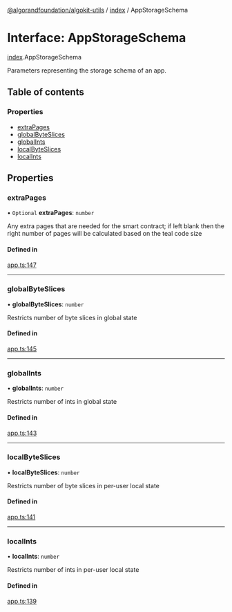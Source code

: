 [@algorandfoundation/algokit-utils](../README.md) / [index](../modules/index.md) / AppStorageSchema

# Interface: AppStorageSchema

[index](../modules/index.md).AppStorageSchema

Parameters representing the storage schema of an app.

## Table of contents

### Properties

- [extraPages](index.AppStorageSchema.md#extrapages)
- [globalByteSlices](index.AppStorageSchema.md#globalbyteslices)
- [globalInts](index.AppStorageSchema.md#globalints)
- [localByteSlices](index.AppStorageSchema.md#localbyteslices)
- [localInts](index.AppStorageSchema.md#localints)

## Properties

### extraPages

• `Optional` **extraPages**: `number`

Any extra pages that are needed for the smart contract; if left blank then the right number of pages will be calculated based on the teal code size

#### Defined in

[app.ts:147](https://github.com/algorandfoundation/algokit-utils-ts/blob/main/src/app.ts#L147)

___

### globalByteSlices

• **globalByteSlices**: `number`

Restricts number of byte slices in global state

#### Defined in

[app.ts:145](https://github.com/algorandfoundation/algokit-utils-ts/blob/main/src/app.ts#L145)

___

### globalInts

• **globalInts**: `number`

Restricts number of ints in global state

#### Defined in

[app.ts:143](https://github.com/algorandfoundation/algokit-utils-ts/blob/main/src/app.ts#L143)

___

### localByteSlices

• **localByteSlices**: `number`

Restricts number of byte slices in per-user local state

#### Defined in

[app.ts:141](https://github.com/algorandfoundation/algokit-utils-ts/blob/main/src/app.ts#L141)

___

### localInts

• **localInts**: `number`

Restricts number of ints in per-user local state

#### Defined in

[app.ts:139](https://github.com/algorandfoundation/algokit-utils-ts/blob/main/src/app.ts#L139)
